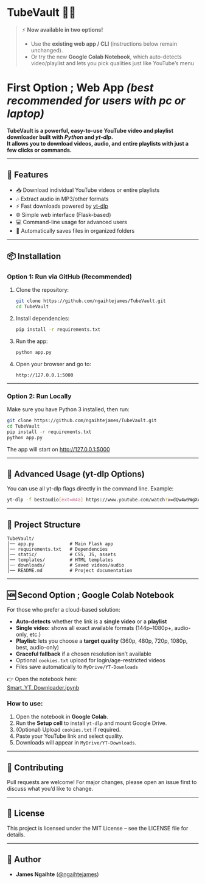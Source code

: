# **TubeVault** 🎥💾

> ⚡ **Now available in two options!**  
> - Use the **existing web app / CLI** (instructions below remain unchanged).  
> - Or try the new **Google Colab Notebook**, which auto-detects video/playlist and lets you pick qualities just like YouTube’s menu

# **First Option ; Web App** _(best recommended for users with pc or laptop)_    

**TubeVault is a powerful, easy-to-use YouTube video and playlist downloader built with *Python* and *yt-dlp*.**  
**It allows you to download videos, audio, and entire playlists with just a few clicks or commands.**

---

## 🚀 **Features**
- 📥 Download individual YouTube videos or entire playlists
- 🎶 Extract audio in MP3/other formats
- ⚡ Fast downloads powered by [yt-dlp](https://github.com/yt-dlp/yt-dlp)
- 🌐 Simple web interface (Flask-based)
- 💻 Command-line usage for advanced users
- 📂 Automatically saves files in organized folders

---

## 📦 **Installation**

### **Option 1: Run via GitHub** (Recommended)
1. Clone the repository:
   ```bash
   git clone https://github.com/ngaihtejames/TubeVault.git
   cd TubeVault
   ```

2. Install dependencies:
   ```bash
   pip install -r requirements.txt
   ```

3. Run the app:
   ```bash
   python app.py
   ```

4. Open your browser and go to:
   ```
   http://127.0.0.1:5000
   ```

---

### **Option 2: Run Locally**
Make sure you have Python 3 installed, then run:

```bash
git clone https://github.com/ngaihtejames/TubeVault.git
cd TubeVault
pip install -r requirements.txt
python app.py
```

The app will start on http://127.0.0.1:5000

---

## 🔧 Advanced Usage (yt-dlp Options)
You can use all yt-dlp flags directly in the command line. Example:

```bash
yt-dlp -f bestaudio[ext=m4a] https://www.youtube.com/watch?v=dQw4w9WgXcQ
```

---

## 📂 Project Structure
```
TubeVault/
│── app.py             # Main Flask app
│── requirements.txt   # Dependencies
│── static/            # CSS, JS, assets
│── templates/         # HTML templates
│── downloads/         # Saved videos/audio
│── README.md          # Project documentation
```

---

## 🆕 **Second Option ; Google Colab Notebook**

For those who prefer a cloud-based solution:

- **Auto-detects** whether the link is a **single video** or a **playlist**  
- **Single video:** shows all exact available formats (144p–1080p+, audio-only, etc.)  
- **Playlist:** lets you choose a **target quality** (360p, 480p, 720p, 1080p, best, audio-only)  
- **Graceful fallback** if a chosen resolution isn’t available  
- Optional `cookies.txt` upload for login/age-restricted videos  
- Files save automatically to `MyDrive/YT-Downloads`  

👉 Open the notebook here:  
[Smart_YT_Downloader.ipynb](./Smart_YT_Downloader.ipynb)

### **How to use**:
1. Open the notebook in **Google Colab**.  
2. Run the **Setup cell** to install `yt-dlp` and mount Google Drive.  
3. (Optional) Upload `cookies.txt` if required.  
4. Paste your YouTube link and select quality.  
5. Downloads will appear in `MyDrive/YT-Downloads`.

---
## 🤝 **Contributing**
Pull requests are welcome! For major changes, please open an issue first to discuss what you’d like to change.

---

## 📜 **License**
This project is licensed under the MIT License – see the LICENSE file for details.

---

## 👤 Author
- **James Ngaihte** ([@ngaihtejames](https://github.com/ngaihtejames))
